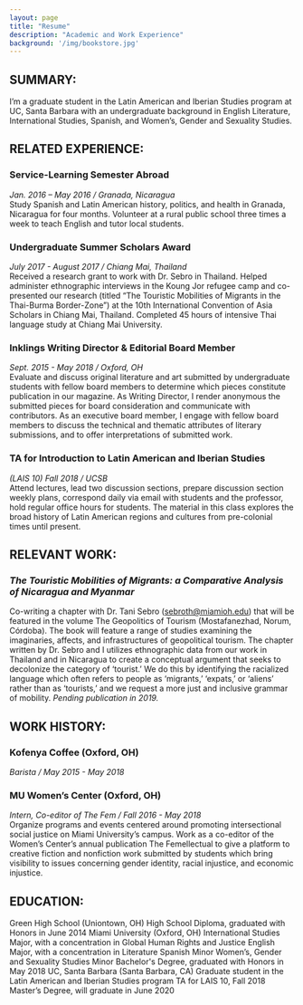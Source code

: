 ```yaml
---
layout: page
title: "Resume"
description: "Academic and Work Experience"
background: '/img/bookstore.jpg'
---
```



## SUMMARY:
I’m a graduate student in the Latin American and Iberian Studies program at UC, Santa Barbara with an undergraduate background in English Literature, International Studies, Spanish, and Women’s, Gender and Sexuality Studies.

## RELATED EXPERIENCE:
### Service-Learning Semester Abroad
*Jan. 2016 – May 2016 / Granada, Nicaragua* <br>
Study Spanish and Latin American history, politics, and health in Granada, Nicaragua for four months. Volunteer at a rural public school three times a week to teach English and tutor local students.
### Undergraduate Summer Scholars Award
*July 2017 - August 2017 / Chiang Mai, Thailand* <br>
Received a research grant to work with Dr. Sebro in Thailand. Helped administer ethnographic interviews in the Koung Jor refugee camp and co-presented our research (titled “The Touristic Mobilities of Migrants in the Thai-Burma Border-Zone”) at the 10th International Convention of Asia Scholars in Chiang Mai, Thailand. Completed 45 hours of intensive Thai language study at Chiang Mai University.

### Inklings Writing Director & Editorial Board Member
*Sept. 2015 - May 2018 / Oxford, OH* <br>
Evaluate and discuss original literature and art submitted by undergraduate students with fellow board members to determine which pieces constitute publication in our magazine. As Writing Director, I render anonymous the submitted pieces for board consideration and communicate with contributors. As an executive board member, I engage with fellow board members to discuss the technical and thematic attributes of literary submissions, and to offer interpretations of submitted work.

### TA for Introduction to Latin American and Iberian Studies
*(LAIS 10) Fall 2018 / UCSB* <br>
Attend lectures, lead two discussion sections, prepare discussion section weekly plans, correspond daily via email with students and the professor, hold regular office hours for students. The material in this class explores the broad history of Latin American regions and cultures from pre-colonial times until present.

## RELEVANT WORK:
### *The Touristic Mobilities of Migrants: a Comparative Analysis of Nicaragua and Myanmar*
Co-writing a chapter with Dr. Tani Sebro (sebroth@miamioh.edu) that will be featured in the volume The Geopolitics of Tourism (Mostafanezhad, Norum, Córdoba). The book will feature a range of studies examining the imaginaries, affects, and infrastructures of geopolitical tourism. The chapter written by Dr. Sebro and I utilizes ethnographic data from our work in Thailand and in Nicaragua to create a conceptual argument that seeks to decolonize the category of ‘tourist.’ We do this by identifying the racialized language which often refers to people as ‘migrants,’ ‘expats,’ or ‘aliens’ rather than as ‘tourists,’ and we request a more just and inclusive grammar of mobility. *Pending publication in 2019.*

## WORK HISTORY:
### Kofenya Coffee (Oxford, OH)
*Barista / May 2015 - May 2018* <br>

### MU Women’s Center (Oxford, OH)
*Intern, Co-editor of The Fem / Fall 2016 - May 2018* <br>
	Organize programs and events centered around promoting intersectional social justice on Miami University’s campus. Work as a co-editor of the Women’s Center’s annual publication The Femellectual to give a platform to creative fiction and nonfiction work submitted by students which bring visibility to issues concerning gender identity, racial injustice, and economic injustice.

## EDUCATION:
Green High School (Uniontown, OH)
        	High School Diploma, graduated with Honors in June 2014
Miami University (Oxford, OH)
        	International Studies Major, with a concentration in Global Human Rights and Justice
        	English Major, with a concentration in Literature
        	Spanish Minor
        	Women’s, Gender and Sexuality Studies Minor
        	Bachelor's Degree, graduated with Honors in May 2018
UC, Santa Barbara (Santa Barbara, CA)
	Graduate student in the Latin American and Iberian Studies program
	TA for LAIS 10, Fall 2018
	Master’s Degree, will graduate in June 2020
